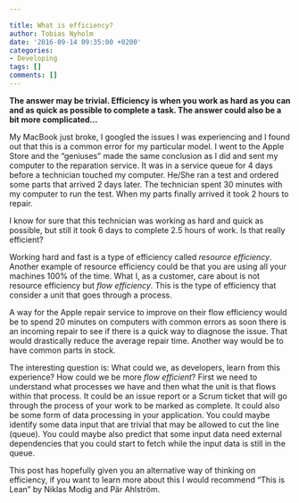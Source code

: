 ```yaml
---

title: What is efficiency?
author: Tobias Nyholm
date: '2016-09-14 09:35:00 +0200'
categories:
- Developing
tags: []
comments: []
---
```


<strong>The answer may be trivial. Efficiency is when you work as hard as you can and as quick as possible to complete a
task. The answer could also be a bit more complicated…</strong>

My MacBook just broke, I googled the issues I was experiencing and I found out that this is a common error for my particular
model. I went to the Apple Store and the “geniuses” made the same conclusion as I did and sent my computer to the reparation
service. It was in a service queue for 4 days before a technician touched my computer. He/She ran a test and ordered some
parts that arrived 2 days later. The technician spent 30 minutes with my computer to run the test. When my parts finally
arrived it took 2 hours to repair.

I know for sure that this technician was working as hard and quick as possible, but still it took 6 days to complete 2.5
hours of work. Is that really efficient?

Working hard and fast is a type of efficiency called <em>resource efficiency</em>. Another example of resource efficiency
could be that you are using all your machines 100% of the time. What I, as a customer, care about is not resource efficiency
but <em>flow efficiency</em>. This is the type of efficiency that consider a unit that goes through a process.

A way for the Apple repair service to improve on their flow efficiency would be to spend 20 minutes on computers with common
errors as soon there is an incoming repair to see if there is a quick way to diagnose the issue. That would drastically
reduce the average repair time. Another way would be to have common parts in stock.

The interesting question is: What could we, as developers, learn from this experience? How could we be more <em>flow efficient</em>?
First we need to understand what processes we have and then what the unit is that flows within that process. It could be
an issue report or a Scrum ticket that will go through the process of your work to be marked as complete. It could also be
some form of data processing in your application. You could maybe identify some data input that are trivial that may be allowed
to cut the line (queue). You could maybe also predict that some input data need external dependencies that you could start
to fetch while the input data is still in the queue.

This post has hopefully given you an alternative way of thinking on efficiency, if you want to learn more about this I would
recommend “This is Lean” by Niklas Modig and Pär Ahlström.

